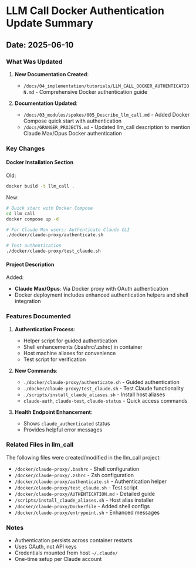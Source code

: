# LLM Call Docker Authentication Update Summary

## Date: 2025-06-10

### What Was Updated

1. **New Documentation Created**:
   - `/docs/04_implementation/tutorials/LLM_CALL_DOCKER_AUTHENTICATION.md` - Comprehensive Docker authentication guide

2. **Documentation Updated**:
   - `/docs/03_modules/spokes/005_Describe_llm_call.md` - Added Docker Compose quick start with authentication
   - `/docs/GRANGER_PROJECTS.md` - Updated llm_call description to mention Claude Max/Opus Docker authentication

### Key Changes

#### Docker Installation Section
Old:
```bash
docker build -t llm_call .
```

New:
```bash
# Quick start with Docker Compose
cd llm_call
docker compose up -d

# For Claude Max users: Authenticate Claude CLI
./docker/claude-proxy/authenticate.sh

# Test authentication
./docker/claude-proxy/test_claude.sh
```

#### Project Description
Added:
- **Claude Max/Opus**: Via Docker proxy with OAuth authentication
- Docker deployment includes enhanced authentication helpers and shell integration

### Features Documented

1. **Authentication Process**:
   - Helper script for guided authentication
   - Shell enhancements (.bashrc/.zshrc) in container
   - Host machine aliases for convenience
   - Test script for verification

2. **New Commands**:
   - `./docker/claude-proxy/authenticate.sh` - Guided authentication
   - `./docker/claude-proxy/test_claude.sh` - Test Claude functionality
   - `./scripts/install_claude_aliases.sh` - Install host aliases
   - `claude-auth`, `claude-test`, `claude-status` - Quick access commands

3. **Health Endpoint Enhancement**:
   - Shows `claude_authenticated` status
   - Provides helpful error messages

### Related Files in llm_call

The following files were created/modified in the llm_call project:
- `/docker/claude-proxy/.bashrc` - Shell configuration
- `/docker/claude-proxy/.zshrc` - Zsh configuration  
- `/docker/claude-proxy/authenticate.sh` - Authentication helper
- `/docker/claude-proxy/test_claude.sh` - Test script
- `/docker/claude-proxy/AUTHENTICATION.md` - Detailed guide
- `/scripts/install_claude_aliases.sh` - Host alias installer
- `/docker/claude-proxy/Dockerfile` - Added shell configs
- `/docker/claude-proxy/entrypoint.sh` - Enhanced messages

### Notes

- Authentication persists across container restarts
- Uses OAuth, not API keys
- Credentials mounted from host `~/.claude/`
- One-time setup per Claude account
